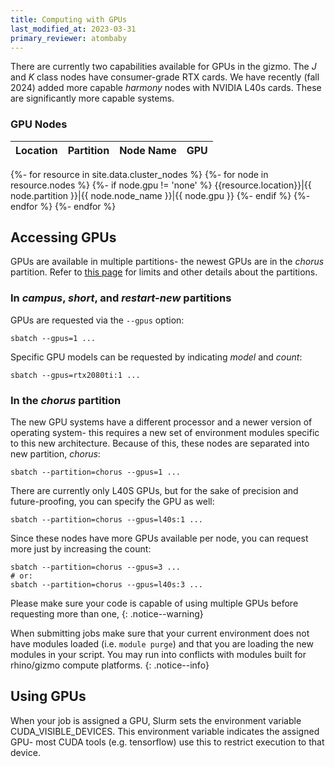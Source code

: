 ```yaml
---
title: Computing with GPUs
last_modified_at: 2023-03-31
primary_reviewer: atombaby
---
```


There are currently two capabilities available for GPUs in the gizmo.  The _J_ and _K_ class nodes have consumer-grade RTX cards.  We have recently (fall 2024) added more capable _harmony_ nodes with NVIDIA L40s cards.  These are significantly more capable systems.

### GPU Nodes

|Location|Partition|Node Name|GPU|
|---|:---:|:---:|---:|
{%- for resource in site.data.cluster_nodes %}
{%- for node in resource.nodes %}
{%- if node.gpu != 'none' %}
{{resource.location}}|{{ node.partition }}|{{ node.node_name }}|{{ node.gpu }}
{%- endif %}
{%- endfor %}
{%- endfor %}

## Accessing GPUs

GPUs are available in multiple partitions- the newest GPUs are in the _chorus_ partition.  Refer to [this page](/compdemos/gizmo_partition_index/) for limits and other details about the partitions.

### In _campus_, _short_, and _restart-new_ partitions

GPUs are requested via the `--gpus` option:

```
sbatch --gpus=1 ...
```

Specific GPU models can be requested by indicating _model_ and _count_:

```
sbatch --gpus=rtx2080ti:1 ...
```

### In the _chorus_ partition

The new GPU systems have a different processor and a newer version of operating system- this requires a new set of environment modules specific to this new architecture.  Because of this, these nodes are separated into new partition, _chorus_:

```
sbatch --partition=chorus --gpus=1 ...
```

There are currently only L40S GPUs, but for the sake of precision and future-proofing, you can specify the GPU as well:

```
sbatch --partition=chorus --gpus=l40s:1 ...
```

Since these nodes have more GPUs available per node, you can request more just by increasing the count:

```
sbatch --partition=chorus --gpus=3 ...
# or:
sbatch --partition=chorus --gpus=l40s:3 ...
```

Please make sure your code is capable of using multiple GPUs before requesting more than one,
{: .notice--warning}

When submitting jobs make sure that your current environment does not have modules loaded (i.e. `module purge`) and that you are loading the new modules in your script.  You may run into conflicts with modules built for rhino/gizmo compute platforms.
{: .notice--info}

## Using GPUs

When your job is assigned a GPU, Slurm sets the environment variable CUDA_VISIBLE_DEVICES.  This environment variable indicates the assigned GPU- most CUDA tools (e.g. tensorflow) use this to restrict execution to that device.
